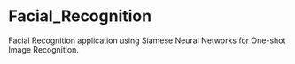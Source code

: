 # Facial_Recognition
Facial Recognition application using Siamese Neural Networks for One-shot Image Recognition.
